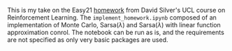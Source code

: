 This is my take on the Easy21 [homework](https://www.davidsilver.uk/wp-content/uploads/2020/03/Easy21-Johannes.pdf) 
from David Silver's UCL course on Reinforcement Learning. The `implement_homework.ipynb` composed of an implementation of Monte Carlo, Sarsa($\lambda$) and Sarsa($\lambda$) with linear function approximation conrol. The notebook can be run as is, and the requirements are not specified as only very basic packages are used.